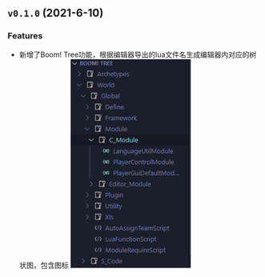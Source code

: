 ## `v0.1.0` (2021-6-10)

### Features
- 新增了Boom! Tree功能，根据编辑器导出的lua文件名生成编辑器内对应的树状图，包含图标
![](./resources/snapshot/BoomTree.png)